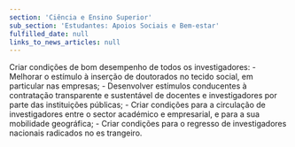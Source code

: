 ```yaml
---
section: 'Ciência e Ensino Superior'
sub_section: 'Estudantes: Apoios Sociais e Bem-estar'
fulfilled_date: null
links_to_news_articles: null
---
```


Criar condições de bom desempenho de todos os investigadores: - Melhorar o estímulo à inserção de doutorados no tecido social, em particular nas empresas; - Desenvolver estímulos conducentes à contratação transparente e sustentável de docentes e investigadores por parte das instituições públicas; - Criar condições para a circulação de investigadores entre o sector académico e empresarial, e para a sua mobilidade geográfica; - Criar condições para o regresso de investigadores nacionais radicados no es trangeiro.